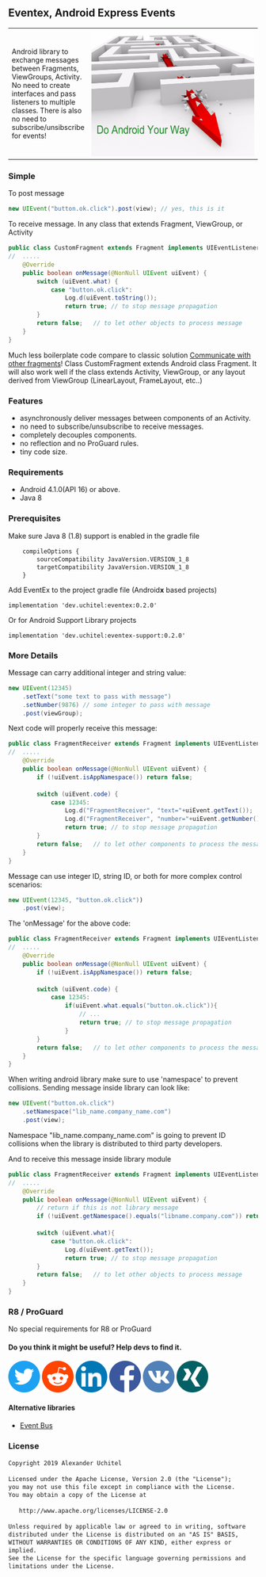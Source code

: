 ##  Eventex, Android Express Events

<table border="0">
 <tr>
    <td>Android library to exchange messages between Fragments, ViewGroups, Activity.
No need to create interfaces and pass listeners to multiple classes.
There is also no need to subscribe/unsibscribe for events!
</td>
    <td width="386"><img width="384" height="256"  src="icons/eventex-android-library-256.png"></td>
 </tr>
</table>

### Simple
To post message
``` java
new UIEvent("button.ok.click").post(view); // yes, this is it
```
To receive message. In any class that extends Fragment, ViewGroup, or Activity
``` java
public class CustomFragment extends Fragment implements UIEventListener {
//  .....
    @Override
    public boolean onMessage(@NonNull UIEvent uiEvent) {
        switch (uiEvent.what) {
            case "button.ok.click":
                Log.d(uiEvent.toString());
                return true; // to stop message propagation
        }
        return false;   // to let other objects to process message
    }
}
```
Much less boilerplate code compare to classic solution
<a href="https://developer.android.com/training/basics/fragments/communicating.html">Communicate with other fragments</a>!
Class CustomFragment extends Android class Fragment. It will also
work well if the class extends Activity, ViewGroup, or any layout
derived from ViewGroup (LinearLayout, FrameLayout, etc..)

### Features
- asynchronously deliver messages between components of an Activity.
- no need to subscribe/unsubscribe to receive messages.
- completely decouples components.
- no reflection and no ProGuard rules.
- tiny code size.

### Requirements
- Android 4.1.0(API 16) or above.
- Java 8

### Prerequisites
Make sure Java 8 (1.8) support is enabled in the gradle file
```
    compileOptions {
        sourceCompatibility JavaVersion.VERSION_1_8
        targetCompatibility JavaVersion.VERSION_1_8
    }
```
Add EventEx to the project gradle file (Android**x** based projects)
```
implementation 'dev.uchitel:eventex:0.2.0'
```

Or for Android Support Library projects
```
implementation 'dev.uchitel:eventex-support:0.2.0'
```

### More Details

Message can carry additional integer and string value:
``` java
new UIEvent(12345)
    .setText("some text to pass with message")
    .setNumber(9876) // some integer to pass with message
    .post(viewGroup);
```
Next code will properly receive this message:
``` java
public class FragmentReceiver extends Fragment implements UIEventListener {
//  .....
    @Override
    public boolean onMessage(@NonNull UIEvent uiEvent) {
        if (!uiEvent.isAppNamespace()) return false;

        switch (uiEvent.code) {
            case 12345:
                Log.d("FragmentReceiver", "text="+uiEvent.getText());
                Log.d("FragmentReceiver", "number="+uiEvent.getNumber());
                return true; // to stop message propagation
        }
        return false;   // to let other components to process the message
    }
}
```

Message can use integer ID, string ID, or both for more complex control scenarios:
``` java
new UIEvent(12345, "button.ok.click"))
    .post(view);
```
The 'onMessage' for the above code:
``` java
public class FragmentReceiver extends Fragment implements UIEventListener {
//  .....
    @Override
    public boolean onMessage(@NonNull UIEvent uiEvent) {
        if (!uiEvent.isAppNamespace()) return false;

        switch (uiEvent.code) {
            case 12345:
                if(uiEvent.what.equals("button.ok.click")){
                    // ...
                    return true; // to stop message propagation
                }
        }
        return false;   // to let other components to process the message
    }
}
```

When writing android library make sure to use 'namespace' to prevent collisions. Sending message inside library can look like:
``` java
new UIEvent("button.ok.click")
    .setNamespace("lib_name.company_name.com")
    .post(view);
```
Namespace "lib_name.company_name.com" is going to prevent ID collisions
when the library is distributed to third party developers.

And to receive this message inside library module
``` java
public class FragmentReceiver extends Fragment implements UIEventListener {
//  .....
    @Override
    public boolean onMessage(@NonNull UIEvent uiEvent) {
        // return if this is not library message
        if (!uiEvent.getNamespace().equals("libname.company.com")) return false;

        switch (uiEvent.what){
            case "button.ok.click":
                Log.d(uiEvent.getText());
                return true; // to stop message propagation
        }
        return false;   // to let other objects to process message
    }
}
```

### R8 / ProGuard
No special requirements for R8 or ProGuard

#### Do you think it might be useful? Help devs to find it.
[<img src="icons/twitter.png" width=64>](https://twitter.com/intent/tweet?text=%23androiddev%20Delete%20all%20those%20listeners%20from%20your%20application...&url=https://github.com/uchitel/eventex)
[<img src="icons/reddit.png" width=64>](http://www.reddit.com/submit?url=https://github.com/uchitel/eventex&title=Android%20Must%20Use%20Library)
[<img src="icons/linkedin.png" width=64>](https://www.linkedin.com/shareArticle?mini=true&url=https://github.com/uchitel/eventex&title=Android%20Must%20Use%20Library&summary=Delete%20all%20those%20listeners%20from%20your%20Android%20application...&source=https://github.com/uchitel/eventex)
[<img src="icons/facebook.png" width=64>](https://www.facebook.com/sharer/sharer.php?u=https://github.com/uchitel/eventex)
[<img src="icons/vkontakte.png" width=64>](https://vk.com/share.php?url=https://github.com/uchitel/eventex&title=Android%20Must%20Use%20Library&description=Delete%20all%20those%20listeners%20from%20your%20application...&image=https://github.com/uchitel/eventex/icons/eventex-android-library-256.png&noparse=true)
[<img src="icons/xing.png" width=64>](https://www.xing-share.com/app/user?op=share;sc_p=xing-share;url=https://github.com/uchitel/eventex)

#### Alternative libraries
 - [Event Bus](https://github.com/greenrobot/EventBus)
 
### License

    Copyright 2019 Alexander Uchitel

    Licensed under the Apache License, Version 2.0 (the "License");
    you may not use this file except in compliance with the License.
    You may obtain a copy of the License at

       http://www.apache.org/licenses/LICENSE-2.0

    Unless required by applicable law or agreed to in writing, software
    distributed under the License is distributed on an "AS IS" BASIS,
    WITHOUT WARRANTIES OR CONDITIONS OF ANY KIND, either express or implied.
    See the License for the specific language governing permissions and
    limitations under the License.
